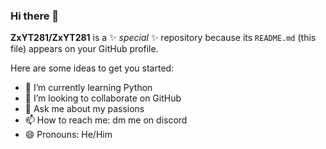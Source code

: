 ### Hi there 👋

**ZxYT281/ZxYT281** is a ✨ _special_ ✨ repository because its `README.md` (this file) appears on your GitHub profile.

Here are some ideas to get you started:

- 🌱 I’m currently learning Python
- 👯 I’m looking to collaborate on GitHub
- 💬 Ask me about my passions
- 📫 How to reach me: dm me on discord
- 😄 Pronouns: He/Him

